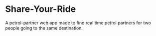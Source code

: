 # Share-Your-Ride
 A petrol-partner web app made to find real time petrol partners for two people going to the same destination.
